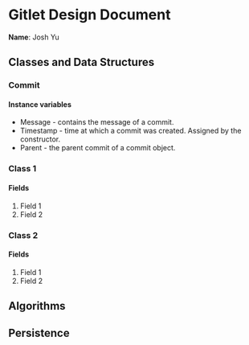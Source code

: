 # Gitlet Design Document

**Name**: Josh Yu

## Classes and Data Structures

### Commit

#### Instance variables
* Message - contains the message of a commit.
* Timestamp - time at which a commit was created. Assigned by the constructor.
* Parent - the parent commit of a commit object.

### Class 1

#### Fields

1. Field 1
2. Field 2


### Class 2

#### Fields

1. Field 1
2. Field 2


## Algorithms

## Persistence

